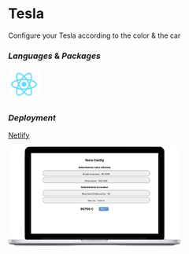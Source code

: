 # Tesla

Configure your Tesla according to the color & the car

### _Languages_ & _Packages_

<img alt="react" width="64px" src="https://raw.githubusercontent.com/github/explore/80688e429a7d4ef2fca1e82350fe8e3517d3494d/topics/react/react.png">

### _Deployment_

[Netlify](https://configurer-votre-tesla.netlify.app)

  <img src="./src/assets/Tesla.png" width="350" alt="Tesla">
